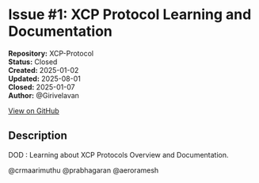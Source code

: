# Issue #1: XCP Protocol Learning and Documentation

**Repository:** XCP-Protocol  
**Status:** Closed  
**Created:** 2025-01-02  
**Updated:** 2025-08-01  
**Closed:** 2025-01-07  
**Author:** @Girivelavan  

[View on GitHub](https://github.com/Simtestlab/XCP-Protocol/issues/1)

## Description

DOD : Learning about XCP Protocols Overview and Documentation.

 @crmaarimuthu @prabhagaran @aeroramesh 